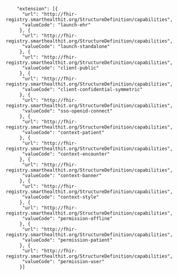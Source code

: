 
        "extension": [{
          "url": "http://fhir-registry.smarthealthit.org/StructureDefinition/capabilities",
          "valueCode": "launch-ehr"
         }, {
          "url": "http://fhir-registry.smarthealthit.org/StructureDefinition/capabilities",
          "valueCode": "launch-standalone"
         }, {
          "url": "http://fhir-registry.smarthealthit.org/StructureDefinition/capabilities",
          "valueCode": "client-public"
         }, {
          "url": "http://fhir-registry.smarthealthit.org/StructureDefinition/capabilities",
          "valueCode": "client-confidential-symmetric"
         }, {
          "url": "http://fhir-registry.smarthealthit.org/StructureDefinition/capabilities",
          "valueCode": "sso-openid-connect"
         }, {
          "url": "http://fhir-registry.smarthealthit.org/StructureDefinition/capabilities",
          "valueCode": "context-patient"
         }, {
          "url": "http://fhir-registry.smarthealthit.org/StructureDefinition/capabilities",
          "valueCode": "context-encounter"
         }, {
          "url": "http://fhir-registry.smarthealthit.org/StructureDefinition/capabilities",
          "valueCode": "context-banner"
         }, {
          "url": "http://fhir-registry.smarthealthit.org/StructureDefinition/capabilities",
          "valueCode": "context-style"
         }, {
          "url": "http://fhir-registry.smarthealthit.org/StructureDefinition/capabilities",
          "valueCode": "permission-offline"
         }, {
          "url": "http://fhir-registry.smarthealthit.org/StructureDefinition/capabilities",
          "valueCode": "permission-patient"
         }, {
          "url": "http://fhir-registry.smarthealthit.org/StructureDefinition/capabilities",
          "valueCode": "permission-user"
         }]
